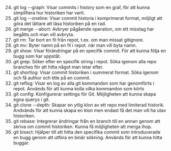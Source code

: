 24. git log --graph: Visar commits i history som en graf, för att kunna simplifiera hur historiken har varit.
25. git log --oneline: Visar commit historia i komprimerat format, möjligt att göra det lättare att läsa historiken på en rad.
26. git merge  --abort: Avbryer pågående operation, om ett misstag har begåtts och man vill avbryta.
27. git rm: Tar bort en fil från repot, t.ex. om man missat gitignore.
28. git mv: Byter namn på en fil i repot. när man vill byta namn.
29. git show: Visar förändringar på en specifik commit. För att kunna följa en bugg som har uppståt.
30. git grep: Söker efter en specifik string i repot. Söka igenom alla repo branches för att hitta något man letar efter.
31. git shortlog: Visar commit historiken i summerat format. Söka igenom och få author och title på en commit.
32. git reflog: Visar en log av alla git kommandon som har genomförts i repot. Används för att kunna kolla vilka kommandon som körts
33. git config: Konfigurerar settings för Git. Möjligheten att kunna skapa egna querys i git.
34. git clone --depth: Skapar en ytlig klon av ett repo med limiterad historik. Andvänds för att kunna skapa en klon men endast få det man vill ha utav historiken.
35. git rebase: Integrerar ändringar från en branch till en annan genom att skriva om commit historiken. Kunna få möjligheten att merga ihop.
36. git bisect: Hjälper till att hitta den specifika commit som introducerade en bugg genom att utföra en binär sökning. Används för att kunna hitta buggar.